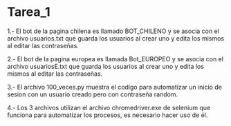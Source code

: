 # Tarea_1
1.- El bot de la pagina chilena es llamado BOT_CHILENO y se asocia con el archivo usuarios.txt que guarda los usuarios al crear uno y edita los mismos al editar las contraseñas.

2.- El bot de la pagina europea es llamada Bot_EUROPEO y se asocia con el archivo usuariosE.txt que guarda los usuarios al crear uno y edita los mismos al editar las contraseñas.

3.- El archivo 100_veces.py muestra el codigo para automatizar un inicio de sesion con un usuario creado pero con contraseña random.

4.- Los 3 archivos utilizan el archivo chromedriver.exe de selenium que funciona para automatizar los procesos, es necesario hacer uso de él.
